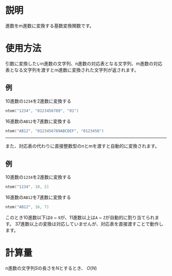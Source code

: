 # 説明
進数をm進数に変換する基数変換関数です。

# 使用方法
引数に変換したいn進数の文字列、n進数の対応表となる文字列、m進数の対応表となる文字列を渡すとm進数に変換された文字列が返されます。
## 例
10進数の`1234`を2進数に変換する
```cpp
ntom("1234", "0123456789", "01")
```
16進数の`AB12`を7進数に変換する
```cpp
ntom("AB12", "0123456789ABCDEF", "0123456")
```
***
また、対応表の代わりに直接整数型のnとmを渡すと自動的に変換されます。
## 例
10進数の`1234`を2進数に変換する
```cpp
ntom("1234", 10, 2)
```
16進数の`AB12`を7進数に変換する
```cpp
ntom("AB12", 16, 7)
```
このとき10進数以下は`0` ~ `9`が、11進数以上は`A` ~ `Z`が自動的に割り当てられます。
37進数以上の変換は対応していませんが、対応表を直接渡すことで動作します。
# 計算量
n進数の文字列$S$の長さを$N$とするとき、
$O(N)$